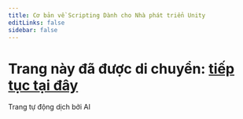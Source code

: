 ```yaml
---
title: Cơ bản về Scripting Dành cho Nhà phát triển Unity
editLinks: false
sidebar: false
---
```


# Trang này đã được di chuyển: [tiếp tục tại đây](./getting-started/for-unity-developers)
Trang tự động dịch bởi AI